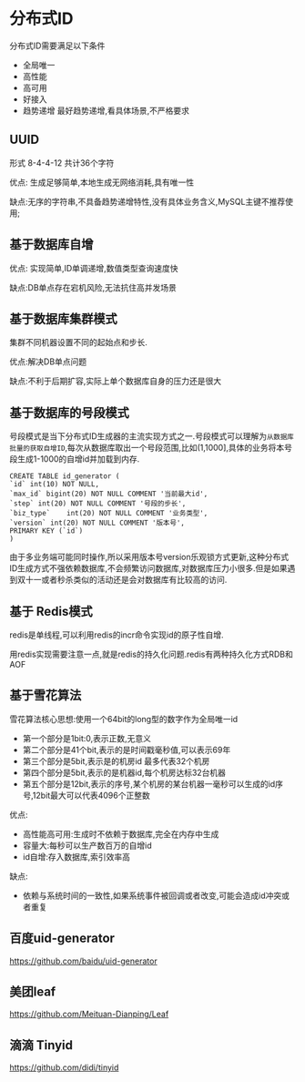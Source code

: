 # 分布式ID

分布式ID需要满足以下条件

* 全局唯一
* 高性能
* 高可用
* 好接入
* 趋势递增 最好趋势递增,看具体场景,不严格要求

## UUID

形式 8-4-4-12 共计36个字符

优点: 生成足够简单,本地生成无网络消耗,具有唯一性

缺点:无序的字符串,不具备趋势递增特性,没有具体业务含义,MySQL主键不推荐使用;

## 基于数据库自增

优点: 实现简单,ID单调递增,数值类型查询速度快

缺点:DB单点存在宕机风险,无法抗住高并发场景

## 基于数据库集群模式

集群不同机器设置不同的起始点和步长.

优点:解决DB单点问题

缺点:不利于后期扩容,实际上单个数据库自身的压力还是很大

## 基于数据库的号段模式

号段模式是当下分布式ID生成器的主流实现方式之一.号段模式可以理解为`从数据库批量的获取自增ID`,每次从数据库取出一个号段范围,比如(1,1000],具体的业务将本号段生成1-1000的自增id并加载到内存.

```
CREATE TABLE id_generator ( 
`id` int(10) NOT NULL, 
`max_id` bigint(20) NOT NULL COMMENT '当前最大id', 
`step` int(20) NOT NULL COMMENT '号段的步长',  
`biz_type`    int(20) NOT NULL COMMENT '业务类型',  
`version` int(20) NOT NULL COMMENT '版本号',  
PRIMARY KEY (`id`)
)
```

由于多业务端可能同时操作,所以采用版本号version乐观锁方式更新,这种分布式ID生成方式不强依赖数据库,不会频繁访问数据库,对数据库压力小很多.但是如果遇到双十一或者秒杀类似的活动还是会对数据库有比较高的访问.

## 基于 Redis模式

redis是单线程,可以利用redis的incr命令实现id的原子性自增.

用redis实现需要注意一点,就是redis的持久化问题.redis有两种持久化方式RDB和AOF

## 基于雪花算法

雪花算法核心思想:使用一个64bit的long型的数字作为全局唯一id

* 第一个部分是1bit:0,表示正数,无意义
* 第二个部分是41个bit,表示的是时间戳毫秒值,可以表示69年
* 第三个部分是5bit,表示是的机房id 最多代表32个机房
* 第四个部分是5bit,表示的是机器id,每个机房达标32台机器
* 第五个部分是12bit,表示的序号,某个机房的某台机器一毫秒可以生成的id序号,12bit最大可以代表4096个正整数

优点:

* 高性能高可用:生成时不依赖于数据库,完全在内存中生成
* 容量大:每秒可以生产数百万的自增id
* id自增:存入数据库,索引效率高

缺点:

* 依赖与系统时间的一致性,如果系统事件被回调或者改变,可能会造成id冲突或者重复

## 百度uid-generator

https://github.com/baidu/uid-generator



## 美团leaf

https://github.com/Meituan-Dianping/Leaf



## 滴滴 Tinyid

https://github.com/didi/tinyid




